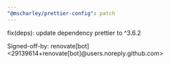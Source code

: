 ```yaml
---
"@mscharley/prettier-config": patch
---
```


fix(deps): update dependency prettier to ^3.6.2

Signed-off-by: renovate[bot] <29139614+renovate[bot]@users.noreply.github.com>
